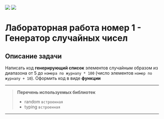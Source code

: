 ![](https://img.shields.io/badge/Python-14354C?style=for-the-badge&logo=python&logoColor=white) ![](https://img.shields.io/badge/Made%20for-VSCode-1f425f.svg) 

# Лабораторная работа номер 1 - Генератор случайных чисел

## Описание задачи

Написать код **генерирующий список** элементов случайным образом  из диапазона от 5 до `номера по журналу * 100` (число элементов `номер по журналу + 10`). Оформить код в виде **функции**

---

> **Перечень используемых библиотек**
> * random `встроенная`  
> * typing `встроенная`
---




